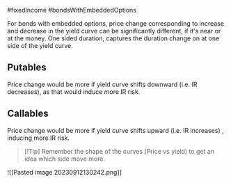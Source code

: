 #fixedIncome #bondsWithEmbeddedOptions 

For bonds with embedded options, price change corresponding to increase and decrease in the yield curve can be significantly different, if it's near or at the money. 
One sided duration, captures the duration change on at one side of the yield curve. 

## Putables 
Price change would be more if yield curve shifts downward (i.e. IR decreases), as that would induce more IR risk. 

## Callables
Price change would be more if yield curve shifts upward (i.e. IR increases) , inducing more IR risk. 


>[!Tip] Remember the shape of the curves (Price vs yield) to get an idea which side move more. 

![[Pasted image 20230912130242.png]]
